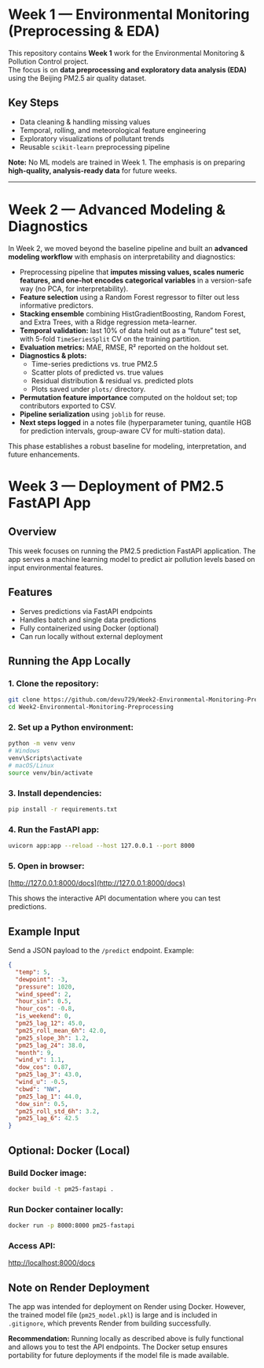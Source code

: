 # Week 1 — Environmental Monitoring (Preprocessing & EDA)

This repository contains **Week 1** work for the Environmental Monitoring & Pollution Control project.  
The focus is on **data preprocessing and exploratory data analysis (EDA)** using the Beijing PM2.5 air quality dataset.

## Key Steps
- Data cleaning & handling missing values  
- Temporal, rolling, and meteorological feature engineering  
- Exploratory visualizations of pollutant trends  
- Reusable `scikit-learn` preprocessing pipeline  

**Note:** No ML models are trained in Week 1. The emphasis is on preparing **high-quality, analysis-ready data** for future weeks.

---

# Week 2 — Advanced Modeling & Diagnostics

In Week 2, we moved beyond the baseline pipeline and built an **advanced modeling workflow** with emphasis on interpretability and diagnostics:  

- Preprocessing pipeline that **imputes missing values, scales numeric features, and one-hot encodes categorical variables** in a version-safe way (no PCA, for interpretability).  
- **Feature selection** using a Random Forest regressor to filter out less informative predictors.  
- **Stacking ensemble** combining HistGradientBoosting, Random Forest, and Extra Trees, with a Ridge regression meta-learner.  
- **Temporal validation:** last 10% of data held out as a “future” test set, with 5-fold `TimeSeriesSplit` CV on the training partition.  
- **Evaluation metrics:** MAE, RMSE, R² reported on the holdout set.  
- **Diagnostics & plots:**  
  - Time-series predictions vs. true PM2.5  
  - Scatter plots of predicted vs. true values  
  - Residual distribution & residual vs. predicted plots  
  - Plots saved under `plots/` directory.  
- **Permutation feature importance** computed on the holdout set; top contributors exported to CSV.  
- **Pipeline serialization** using `joblib` for reuse.  
- **Next steps logged** in a notes file (hyperparameter tuning, quantile HGB for prediction intervals, group-aware CV for multi-station data).

This phase establishes a robust baseline for modeling, interpretation, and future enhancements.


# Week 3 — Deployment of PM2.5 FastAPI App

## Overview
This week focuses on running the PM2.5 prediction FastAPI application. The app serves a machine learning model to predict air pollution levels based on input environmental features.

## Features
- Serves predictions via FastAPI endpoints
- Handles batch and single data predictions
- Fully containerized using Docker (optional)
- Can run locally without external deployment

## Running the App Locally

### 1. Clone the repository:
```bash
git clone https://github.com/devu729/Week2-Environmental-Monitoring-Preprocessing.git
cd Week2-Environmental-Monitoring-Preprocessing
```

### 2. Set up a Python environment:
```bash
python -m venv venv
# Windows
venv\Scripts\activate
# macOS/Linux
source venv/bin/activate
```

### 3. Install dependencies:
```bash
pip install -r requirements.txt
```

### 4. Run the FastAPI app:
```bash
uvicorn app:app --reload --host 127.0.0.1 --port 8000
```

### 5. Open in browser:
[http://127.0.0.1:8000/docs](http://127.0.0.1:8000/docs)

This shows the interactive API documentation where you can test predictions.

## Example Input
Send a JSON payload to the `/predict` endpoint. Example:

```json
{
  "temp": 5,
  "dewpoint": -3,
  "pressure": 1020,
  "wind_speed": 2,
  "hour_sin": 0.5,
  "hour_cos": -0.8,
  "is_weekend": 0,
  "pm25_lag_12": 45.0,
  "pm25_roll_mean_6h": 42.0,
  "pm25_slope_3h": 1.2,
  "pm25_lag_24": 38.0,
  "month": 9,
  "wind_v": 1.1,
  "dow_cos": 0.87,
  "pm25_lag_3": 43.0,
  "wind_u": -0.5,
  "cbwd": "NW",
  "pm25_lag_1": 44.0,
  "dow_sin": 0.5,
  "pm25_roll_std_6h": 3.2,
  "pm25_lag_6": 42.5
}
```

## Optional: Docker (Local)

### Build Docker image:
```bash
docker build -t pm25-fastapi .
```

### Run Docker container locally:
```bash
docker run -p 8000:8000 pm25-fastapi
```

### Access API:
[http://localhost:8000/docs](http://localhost:8000/docs)

## Note on Render Deployment
The app was intended for deployment on Render using Docker. However, the trained model file (`pm25_model.pkl`) is large and is included in `.gitignore`, which prevents Render from building successfully.  

**Recommendation:** Running locally as described above is fully functional and allows you to test the API endpoints. The Docker setup ensures portability for future deployments if the model file is made available.

